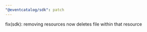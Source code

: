 ```yaml
---
"@eventcatalog/sdk": patch
---
```


fix(sdk): removing resources now deletes file within that resource
